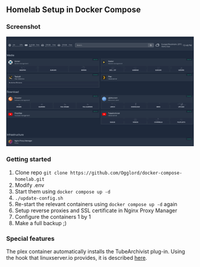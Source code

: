 ## Homelab Setup in Docker Compose

### Screenshot

<img src="https://raw.githubusercontent.com/Ogglord/docker-compose-homelab/main/resources/homepage.png" alt="screenshot of homepage" />

### Getting started

 1. Clone repo ```git clone https://github.com/Ogglord/docker-compose-homelab.git```
 2. Modify .env
 3. Start them using ```docker compose up -d```
 4. ```./update-config.sh```
 5. Re-start the relevant containers using ```docker compose up -d``` again
 6. Setup reverse proxies and SSL certificate in Nginx Proxy Manager
 7. Configure the containers 1 by 1
 8. Make a full backup ;)

### Special features

The plex container automatically installs the TubeArchivist plug-in. Using the hook that linuxserver.io provides, it is described [here](https://docs.linuxserver.io/general/container-customization/).
